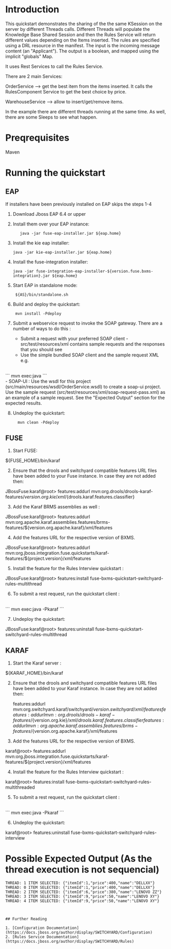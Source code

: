 Introduction
============
This quickstart demonstrates the sharing of the the same KSession on the server by different Threads calls.
Different Threads will populate the Knowledge Base Shared Session and then the Rules Service will return
different values depending on the Items inserted.
The rules are specified using a DRL resource in the manifest.
The input is the incoming message content (an "Applicant").
The output is a boolean, and mapped using the implicit "globals" Map.

It uses Rest Services to call the Rules Service.

There are 2 main Services:

OrderService --> get the best item from the items inserted. It calls the RulesComponent Service to get the best choice by price.

WarehouseService --> allow to insert/get/remove items.

In the example there are different threads running at the same time. As well, there are some Sleeps to see what happen. 



Preqrequisites 
==============
Maven

Running the quickstart
======================


EAP
----------
If installers have been previously installed on EAP skips the steps 1-4

1.  Download Jboss EAP 6.4 or upper


2.  Install them over your EAP instance:

           java -jar fuse-eap-installer.jar ${eap.home}

3.  Install the kie eap installer:

        java -jar kie-eap-installer.jar ${eap.home}

4.  Install the fuse-integration installer:

        java -jar fuse-integration-eap-installer-${version.fuse.bxms-integration}.jar ${eap.home}

5. Start EAP in standalone mode:

        ${AS}/bin/standalone.sh

6. Build and deploy the quickstart: 

        mvn install -Pdeploy

7. Submit a webservice request to invoke the SOAP gateway.  There are a number of ways to do this :
    - Submit a request with your preferred SOAP client - src/test/resources/xml contains 
      sample requests and the responses that you should see
    - Use the simple bundled SOAP client and the sample request XML e.g.
<br/>
```
            mvn exec:java
```
<br/>
    - SOAP-UI : Use the wsdl for this project (src/main/resources/wsdl/OrderService.wsdl) to 
      create a soap-ui project. Use the sample request (src/test/resources/xml/soap-request-pass.xml) 
      as an example of a sample request.    See the "Expected Output" section for the expected results.


8. Undeploy the quickstart:

         mvn clean -Pdeploy


FUSE
----------
1. Start FUSE:

${FUSE_HOME}/bin/karaf

2. Ensure that the drools and switchyard compatible features URL files have been added to your Fuse instance. 
   In case they are not added then:

JBossFuse:karaf@root> features:addurl mvn:org.drools/drools-karaf-features/${version.org.kie}/xml/${drools.karaf.features.classifier}

3.  Add the Karaf BRMS assemblies as well :

JBossFuse:karaf@root> features:addurl mvn:org.apache.karaf.assemblies.features/brms-features/${version.org.apache.karaf}/xml/features

4. Add the features URL for the respective version of BXMS.

JBossFuse:karaf@root> features:addurl mvn:org.jboss.integration.fuse.quickstarts/karaf-features/${project.version}/xml/features

5. Install the feature for the Rules Interview quickstart :

JBossFuse:karaf@root> features:install fuse-bxms-quickstart-switchyard-rules-multithread

6. To submit a rest request, run the quickstart client :
<br/>
```
mvn exec:java -Pkaraf
```
<br/>

7. Undeploy the quickstart:

JBossFuse:karaf@root> features:uninstall fuse-bxms-quickstart-switchyard-rules-multithread


KARAF
----------
1. Start the Karaf server :

${KARAF_HOME}/bin/karaf

2. Ensure that the drools and switchyard compatible features URL files have been added to your Karaf instance. 
   In case they are not added then:

    features:addurl mvn:org.switchyard.karaf/switchyard/${version.switchyard}/xml/features
    features:addurl mvn:org.drools/drools-karaf-features/${version.org.kie}/xml/${drools.karaf.features.classifier}
    features:addurl mvn:org.apache.karaf.assemblies.features/brms-features/${version.org.apache.karaf}/xml/features

3. Add the features URL for the respective version of BXMS.

karaf@root> features:addurl mvn:org.jboss.integration.fuse.quickstarts/karaf-features/${project.version}/xml/features


4. Install the feature for the Rules Interview quickstart :

karaf@root> features:install fuse-bxms-quickstart-switchyard-rules-multithreaded

5. To submit a rest request, run the quickstart client :
<br/>
```
mvn exec:java -Pkaraf
```
<br/>

6. Undeploy the quickstart:

karaf@root> features:uninstall fuse-bxms-quickstart-switchyard-rules-interview


Possible Expected Output (As the thread execution is not sequencial)
===============
```
THREAD: 1 ITEM SELECTED: {"itemId":1,"price":400,"name":"DELLXX"}
THREAD: 0 ITEM SELECTED: {"itemId":1,"price":400,"name":"DELLXX"}
THREAD: 2 ITEM SELECTED: {"itemId":6,"price":380,"name":"LENOVO ZZ"}
THREAD: 3 ITEM SELECTED: {"itemId":9,"price":50,"name":"LENOVO XY"} 
THREAD: 4 ITEM SELECTED: {"itemId":9,"price":50,"name":"LENOVO XY"}



## Further Reading

1. [Configuration Documentation](https://docs.jboss.org/author/display/SWITCHYARD/Configuration)
2. [Rules Service Documentation](https://docs.jboss.org/author/display/SWITCHYARD/Rules)
